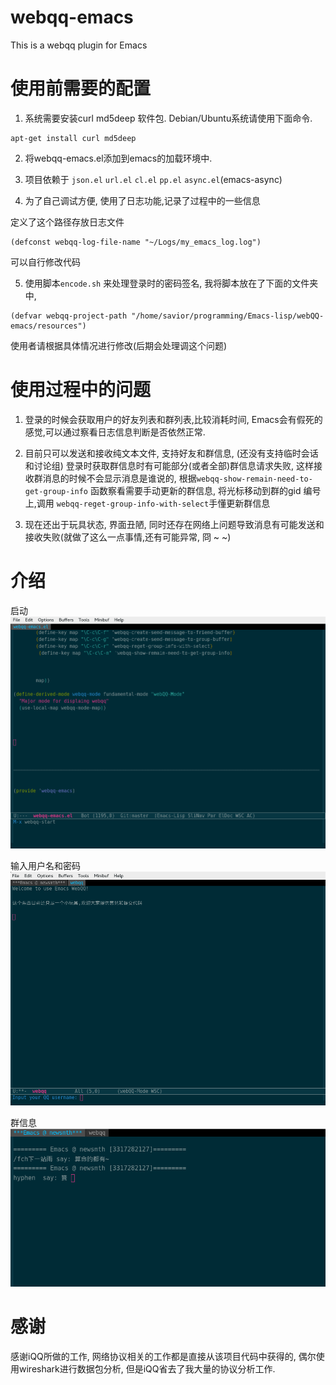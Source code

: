 webqq-emacs
===========

This is a webqq plugin for Emacs



使用前需要的配置
======================================
1. 系统需要安装curl md5deep 软件包. Debian/Ubuntu系统请使用下面命令.

```
apt-get install curl md5deep
```

2. 将webqq-emacs.el添加到emacs的加载环境中.

3. 项目依赖于 `json.el` `url.el` `cl.el` `pp.el` `async.el`(emacs-async)

4. 为了自己调试方便, 使用了日志功能,记录了过程中的一些信息

定义了这个路径存放日志文件

```
(defconst webqq-log-file-name "~/Logs/my_emacs_log.log")
```

可以自行修改代码


5. 使用脚本`encode.sh` 来处理登录时的密码签名, 我将脚本放在了下面的文件夹中,


```
(defvar webqq-project-path "/home/savior/programming/Emacs-lisp/webQQ-emacs/resources")
```

使用者请根据具体情况进行修改(后期会处理调这个问题)



使用过程中的问题
======================================
1. 登录的时候会获取用户的好友列表和群列表,比较消耗时间, Emacs会有假死的感觉,可以通过察看日志信息判断是否依然正常.

2. 目前只可以发送和接收纯文本文件, 支持好友和群信息, (还没有支持临时会话和讨论组)
 登录时获取群信息时有可能部分(或者全部)群信息请求失败, 这样接收群消息的时候不会显示消息是谁说的, 根据`webqq-show-remain-need-to-get-group-info` 函数察看需要手动更新的群信息, 将光标移动到群的gid 编号上,调用 `webqq-reget-group-info-with-select`手懂更新群信息

3. 现在还出于玩具状态, 界面丑陋, 同时还存在网络上问题导致消息有可能发送和接收失败(就做了这么一点事情,还有可能异常, 冏 ~ ~)



介绍
============================================

启动
![](./1.png)

输入用户名和密码
![](./2.png)

群信息
![](./3.png)




感谢
============================================
感谢iQQ所做的工作, 网络协议相关的工作都是直接从该项目代码中获得的, 偶尔使用wireshark进行数据包分析, 但是iQQ省去了我大量的协议分析工作.
